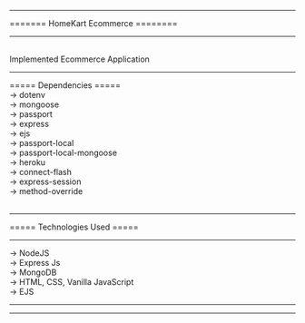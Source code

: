<hr>
======= HomeKart Ecommerce ========
<hr>
<br>
Implemented Ecommerce Application
<br>
<hr>
===== Dependencies =====
<br>
-> dotenv <br>
-> mongoose <br>
-> passport <br>
-> express <br>
-> ejs <br>
-> passport-local <br>
-> passport-local-mongoose <br>
-> heroku <br>
-> connect-flash <br>
-> express-session <br> 
-> method-override <br>
<br>
<hr>
===== Technologies Used =====<br>
<hr>
-> NodeJS <br>
-> Express Js <br>
-> MongoDB <br>
-> HTML, CSS, Vanilla JavaScript <br>
-> EJS <br>
<hr>
<hr>
